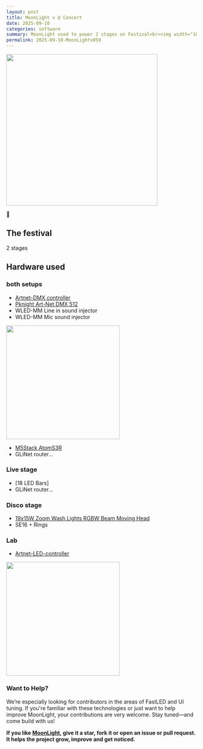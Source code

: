```yaml
---
layout: post
title: MoonLight v @ Concert
date: 2025-09-10
categories: software
summary: MoonLight used to power 2 stages on Festival<br><img width="100" src="https://github.com/user-attachments/assets/89404065-53fc-46b0-9309-bcadba45026b">
permalink: 2025-09-10-MoonLightv059
---
```


<img width="400" src="https://github.com/user-attachments/assets/89404065-53fc-46b0-9309-bcadba45026b"/>

🚧

## The festival

2 stages

## Hardware used

### both setups
* [Artnet-DMX controller](https://s.click.aliexpress.com/e/_ExRrKe4)
* [Pknight Art-Net DMX 512](https://s.click.aliexpress.com/e/_ExQK8Dc)
* WLED-MM Line in sound injector
* WLED-MM Mic sound injector

<img width="300" src="https://github.com/user-attachments/assets/e3d605b6-a023-4abb-b604-77b44267b1a3">

* [M5Stack AtomS3R](https://docs.m5stack.com/en/core/AtomS3R)
* GLiNet router...

### Live stage

* [18 LED Bars]
* GLiNet router...

### Disco stage

* [19x15W Zoom Wash Lights RGBW Beam Moving Head](https://s.click.aliexpress.com/e/_EwBfFYw)
* SE16 + Rings

### Lab

* [Artnet-LED-controller](https://s.click.aliexpress.com/e/_Ex9uaOk)

<img width="300" src="https://github.com/user-attachments/assets/9c65921c-64e9-4558-b6ef-aed2a163fd88">

### Want to Help?

We’re especially looking for contributors in the areas of FastLED and UI tuning. If you're familiar with these technologies or just want to help improve MoonLight, your contributions are very welcome.
Stay tuned—and come build with us!

**If you like [MoonLight](https://github.com/MoonModules/MoonLight), give it a star, fork it or open an issue or pull request. It helps the project grow, improve and get noticed.**

